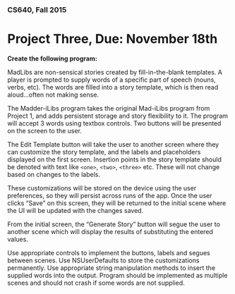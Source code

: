### CS640, Fall 2015

# Project Three, Due: November 18th

__Create the following program:__

MadLibs are non-sensical stories created by fill-in-the-blank templates.  A player is prompted to supply words of a specific part of speech (nouns, verbs, etc).  The words are filled into a story template, which is then read aloud…often not making sense.

The Madder-iLibs program takes the original Mad-iLibs program from Project 1, and adds persistent storage and story flexibility to it.  The program will accept 3 words using textbox controls.  Two buttons will be presented on the screen to the user.

The Edit Template button will take the user to another screen where they can customize the story template, and the labels and placeholders displayed on the first screen.  Insertion points in the story template should be denoted with text like `<one>`, `<two>`, `<three>` etc.  These will not change based on changes to the labels.

These customizations will be stored on the device using the user preferences, so they will persist across runs of the app.  Once the user clicks “Save” on this screen, they will be returned to the initial scene where the UI will be updated with the changes saved.

From the initial screen, the “Generate Story” button will segue the user to another scene which will display the results of substituting the entered values.

Use appropriate controls to implement the buttons, labels and segues between scenes.  Use NSUserDefaults to store the customizations permanently.  Use appropriate string manipulation methods to insert the supplied words into the output.  Program should be implemented as multiple scenes and should not crash if some words are not supplied.


